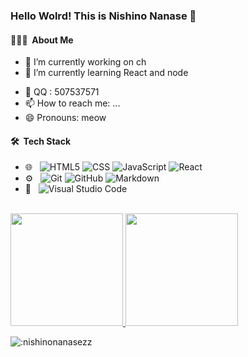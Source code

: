 ### Hello Wolrd! This is Nishino Nanase 👋

#### 👨🏻‍💻 &nbsp;About Me 

- 🔭 I’m currently working on ch
- 🌱 I’m currently learning React and node
<!-- - 👯 I’m looking to collaborate on ... -->
<!-- - 🤔 I’m looking for help with ... -->
- 💬  QQ : 507537571
- 📫 How to reach me: ...
- 😄 Pronouns: meow
<!-- - ⚡ Fun fact: ... -->

#### 🛠 &nbsp;Tech Stack
- 🌐 &nbsp;
![HTML5](https://img.shields.io/badge/-HTML5-333333?style=flat&logo=HTML5)
![CSS](https://img.shields.io/badge/-CSS-333333?style=flat&logo=CSS3&logoColor=1572B6)
![JavaScript](https://img.shields.io/badge/-JavaScript-333333?style=flat&logo=javascript)
![React](https://img.shields.io/badge/-React-333333?style=flat&logo=react)
- ⚙️ &nbsp;
  ![Git](https://img.shields.io/badge/-Git-333333?style=flat&logo=git)
  ![GitHub](https://img.shields.io/badge/-GitHub-333333?style=flat&logo=github)
  ![Markdown](https://img.shields.io/badge/-Markdown-333333?style=flat&logo=markdown)
- 🔧 &nbsp;
  ![Visual Studio Code](https://img.shields.io/badge/-Visual%20Studio%20Code-333333?style=flat&logo=visual-studio-code&logoColor=007ACC)

<br/>

<a href="https://github.com/nishinonanasezz">
  <img height="180em" src="https://github-readme-stats.vercel.app/api?username=nishinonanasezz&theme=buefy&show_icons=true" />
  <img height="180em" src="https://github-readme-stats.vercel.app/api/top-langs/?username=nishinonanasezz&theme=buefy&layout=compact" />
</a>

<br/>



![:nishinonanasezz](https://count.getloli.com/get/@:nishinonanasezz?theme=asoul)

